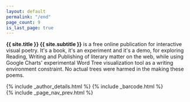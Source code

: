 ```yaml
---
layout: default
permalink: "/end"
page_count: 9
is_last_page: true
---
```

<main role="main" class="content">
  <div class="book">
    <div class="pages">
      <div class="wrap">
        <div class="page back-cover">
          <div class="page-content">
            <div class="summary">
              <p><strong>{{ site.title }} {{ site.subtitle }}</strong> is a free online publication for interactive visual poetry. It's a book, it's an experiment and it's a demo, for exploring Reading, Writing and Publishing of literary matter on the web, while using Google Charts' experimental Word Tree visualization tool as a writing environment constraint. No actual trees were harmed in the making these poems.</p>
            </div>
            {% include _author_details.html %}
            {% include _barcode.html %}
          </div>
          {% include _page_nav_prev.html %}
        </div>
      </div>
    </div>
  </div>
</main>